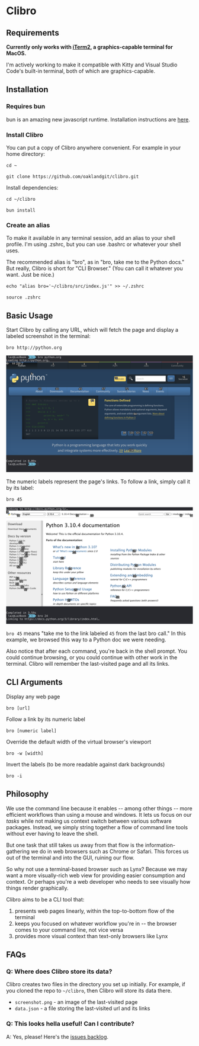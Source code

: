 # Clibro

## Requirements

**Currently only works with [iTerm2](https://iterm2.com/), a graphics-capable terminal for MacOS.**

I'm actively working to make it compatible with Kitty and Visual Studio Code's built-in terminal, both of which are graphics-capable.

## Installation

### Requires bun

bun is an amazing new javascript runtime. Installation instructions are [here](http://bun.sh).

### Install Clibro

You can put a copy of Clibro anywhere convenient. For example in your home directory:

```
cd ~
```

```
git clone https://github.com/oaklandgit/clibro.git
```

Install dependencies:

```
cd ~/clibro
```

```
bun install
```

### Create an alias

To make it available in any terminal session, add an alias to your shell profile. I'm using .zshrc, but you can use .bashrc or whatever your shell uses.

The recommended alias is "bro", as in "bro, take me to the Python docs." But really, Clibro is short for "CLI Browser." (You can call it whatever you want. Just be nice.)

```
echo "alias bro='~/clibro/src/index.js'" >> ~/.zshrc
```

```
source .zshrc
```

## Basic Usage

Start Clibro by calling any URL, which will fetch the page and display a labeled screenshot in the terminal:

```
bro http://python.org
```

![Screenshot of a Clibro page by URL](/screenshots/clibro-by-url.png)

The numeric labels represent the page's links. To follow a link, simply call it by its label:

```
bro 45
```

![Screenshot of a Clibro page by label](/screenshots/clibro-by-label.png)

`bro 45` means "take me to the link labeled `45` from the last bro call." In this example, we browsed this way to a Python doc we were needing.

Also notice that after each command, you're back in the shell prompt. You could continue browsing, or you could continue with other work in the terminal. Clibro will remember the last-visited page and all its links.

## CLI Arguments

Display any web page

```
bro [url]
```

Follow a link by its numeric label

```
bro [numeric label]
```

Override the default width of the virtual browser's viewport

```
bro -w [width]
```

Invert the labels (to be more readable against dark backgrounds)

```
bro -i
```

## Philosophy

We use the command line because it enables -- among other things -- more efficient workflows than using a mouse and windows. It lets us focus on our _tasks_ while not making us context switch between various software packages. Instead, we simply string together a flow of command line tools without ever having to leave the shell.

But one task that still takes us away from that flow is the information-gathering we do in web browsers such as Chrome or Safari. This forces us out of the terminal and into the GUI, ruining our flow.

So why not use a terminal-based browser such as Lynx? Because we may want a more visually-rich web view for providing easier consumption and context. Or perhaps you're a web developer who needs to see visually how things render graphically.

Clibro aims to be a CLI tool that:

1. presents web pages linearly, within the top-to-bottom flow of the terminal
2. keeps you focused on whatever workflow you're in -- the browser comes to your command line, not vice versa
3. provides more visual context than text-only browsers like Lynx

## FAQs

### Q: Where does Clibro store its data?

Clibro creates two files in the directory you set up initially. For example, if you cloned the repo to `~/clibro`, then Clibro will store its data there.

- `screenshot.png` - an image of the last-visited page
- `data.json` - a file storing the last-visited url and its links

### Q: This looks hella useful! Can I contribute?

A: Yes, please! Here's the [issues backlog](https://github.com/oaklandgit/clibro/issues).
